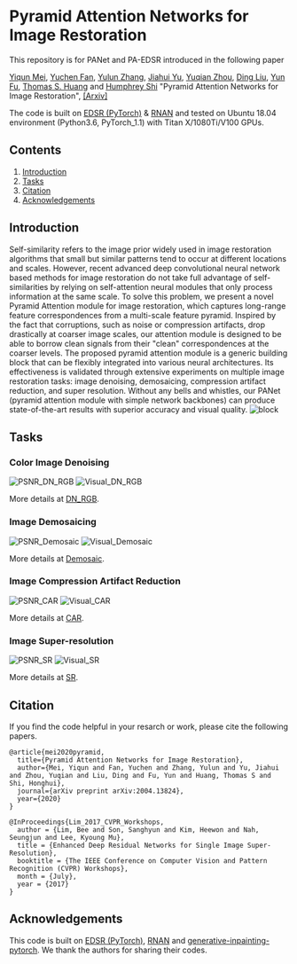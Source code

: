 # Pyramid Attention Networks for Image Restoration
This repository is for PANet and PA-EDSR introduced in the following paper

[Yiqun Mei](http://yiqunm2.web.illinois.edu/), [Yuchen Fan](https://scholar.google.com/citations?user=BlfdYL0AAAAJ&hl=en), [Yulun Zhang](http://yulunzhang.com/), [Jiahui Yu](https://jiahuiyu.com/), [Yuqian Zhou](https://yzhouas.github.io/), [Ding Liu](https://scholar.google.com/citations?user=PGtHUI0AAAAJ&hl=en), [Yun Fu](http://www1.ece.neu.edu/~yunfu/), [Thomas S. Huang](http://ifp-uiuc.github.io/) and [Humphrey Shi](https://www.humphreyshi.com/) "Pyramid Attention Networks for Image Restoration", [[Arxiv]](https://arxiv.org/abs/2004.13824) 

The code is built on [EDSR (PyTorch)](https://github.com/thstkdgus35/EDSR-PyTorch) & [RNAN](https://github.com/yulunzhang/RNAN) and tested on Ubuntu 18.04 environment (Python3.6, PyTorch_1.1) with Titan X/1080Ti/V100 GPUs.

## Contents
1. [Introduction](#Introduction)
2. [Tasks](#Tasks)
3. [Citation](#citation)
4. [Acknowledgements](#acknowledgements)


## Introduction
Self-similarity refers to the image prior widely used in image restoration algorithms that small but similar patterns tend to occur at different locations and scales. However, recent advanced deep convolutional neural network based methods for image restoration do not take full advantage of self-similarities by relying on self-attention neural modules that only process information at the same scale. To solve this problem, we present a novel Pyramid Attention module for image restoration, which captures long-range feature correspondences from a multi-scale feature pyramid. Inspired by the fact that corruptions, such as noise or compression artifacts, drop drastically at coarser image scales, our attention module is designed to be able to borrow clean signals from their "clean" correspondences at the coarser levels. The proposed pyramid attention module is a generic building block that can be flexibly integrated into various neural architectures. Its effectiveness is validated through extensive experiments on multiple image restoration tasks: image denoising, demosaicing, compression artifact reduction, and super resolution. Without any bells and whistles, our PANet (pyramid attention module with simple network backbones) can produce state-of-the-art results with superior accuracy and visual quality.
![block](/Figs/block.png)

## Tasks
### Color Image Denoising 
![PSNR_DN_RGB](/Figs/PSNR_DN_RGB.png)
![Visual_DN_RGB](/Figs/Visual_DN_RGB.png)

More details at [DN_RGB](https://github.com/SHI-Labs/Pyramid-Attention-Networks/tree/master/DN_RGB).
### Image Demosaicing 
![PSNR_Demosaic](/Figs/PSNR_Demosaic.png)
![Visual_Demosaic](/Figs/Visual_Demosaic.png)

More details at [Demosaic](https://github.com/SHI-Labs/Pyramid-Attention-Networks/tree/master/Demosaic).
### Image Compression Artifact Reduction 
![PSNR_CAR](/Figs/PSNR_CAR.png)
![Visual_CAR](/Figs/Visual_CAR.png)

More details at [CAR](https://github.com/SHI-Labs/Pyramid-Attention-Networks/tree/master/CAR).
### Image Super-resolution 
![PSNR_SR](/Figs/PSNR_SR.png)
![Visual_SR](/Figs/Visual_SR.png)

More details at [SR](https://github.com/SHI-Labs/Pyramid-Attention-Networks/tree/master/SR).

## Citation
If you find the code helpful in your resarch or work, please cite the following papers.
```
@article{mei2020pyramid,
  title={Pyramid Attention Networks for Image Restoration},
  author={Mei, Yiqun and Fan, Yuchen and Zhang, Yulun and Yu, Jiahui and Zhou, Yuqian and Liu, Ding and Fu, Yun and Huang, Thomas S and Shi, Honghui},
  journal={arXiv preprint arXiv:2004.13824},
  year={2020}
}

@InProceedings{Lim_2017_CVPR_Workshops,
  author = {Lim, Bee and Son, Sanghyun and Kim, Heewon and Nah, Seungjun and Lee, Kyoung Mu},
  title = {Enhanced Deep Residual Networks for Single Image Super-Resolution},
  booktitle = {The IEEE Conference on Computer Vision and Pattern Recognition (CVPR) Workshops},
  month = {July},
  year = {2017}
}
```
## Acknowledgements
This code is built on [EDSR (PyTorch)](https://github.com/thstkdgus35/EDSR-PyTorch), [RNAN](https://github.com/yulunzhang/RNAN) and [generative-inpainting-pytorch](https://github.com/daa233/generative-inpainting-pytorch). We thank the authors for sharing their codes.
